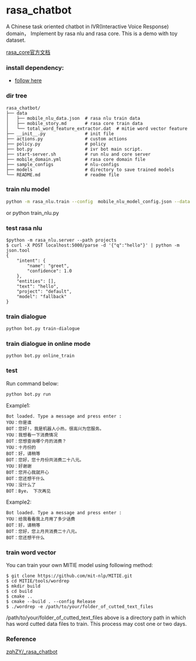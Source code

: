 # rasa_chatbot
A Chinese task oriented chatbot in  IVR(Interactive Voice Response) domain， Implement by rasa nlu and rasa core. This is a demo with toy dataset.

[rasa_core官方文档](https://rasa.com/docs/core/)

### install dependency:
- [follow here](https://github.com/algteam/rasabot/tree/master/rasabot-demo/INSTALL.md)

### dir tree
```
rasa_chatbot/
├── data
│   ├── mobile_nlu_data.json  # rasa nlu train data
│   ├── mobile_story.md       # rasa core train data
│   └── total_word_feature_extractor.dat  # mitie word vector feature
├── __init__.py               # init file
├── actions.py                # custom actions
├── policy.py                 # policy
├── bot.py                    # ivr bot main script.
├── start-server.sh           # run nlu and core server
├── mobile_domain.yml         # rasa core domain file
├── sample_configs            # nlu-configs
├── models                    # directory to save trained models
└── README.md                 # readme file

```

### train nlu model
```bash
python -m rasa_nlu.train --config  mobile_nlu_model_config.json --data data/mobile_nlu_data.json  --path models
```
or 
python train_nlu.py

### test rasa nlu
```
$python -m rasa_nlu.server --path projects
$ curl -X POST localhost:5000/parse -d '{"q":"hello"}' | python -m json.tool
{
    "intent": {
        "name": "greet",
        "confidence": 1.0
    },
    "entities": [],
    "text": "hello",
    "project": "default",
    "model": "fallback"
}

```

### train dialogue
```bash
python bot.py train-dialogue
```
### train dialogue in online mode
```
python bot.py online_train
```

### test
Run command below:
```bash
python bot.py run
```
Example1:
```
Bot loaded. Type a message and press enter : 
YOU：你是谁
BOT：您好!，我是机器人小热，很高兴为您服务。
YOU：我想看一下消费情况
BOT：您想查询哪个月的消费？
YOU：十月份的
BOT：好，请稍等
BOT：您好，您十月份共消费二十八元。
YOU：好谢谢
BOT：您开心我就开心
BOT：您还想干什么
YOU：没什么了
BOT：Bye， 下次再见

```
Example2:
```
Bot loaded. Type a message and press enter : 
YOU：给我看看我上月用了多少话费
BOT：好，请稍等
BOT：您好，您上月共消费二十八元。
BOT：您还想干什么

```

### train word vector

You can train your own MITIE model using following method:
```
$ git clone https://github.com/mit-nlp/MITIE.git
$ cd MITIE/tools/wordrep
$ mkdir build
$ cd build
$ cmake ..
$ cmake --build . --config Release
$ ./wordrep -e /path/to/your/folder_of_cutted_text_files
```
/path/to/your/folder_of_cutted_text_files above is a directory path in which has word cutted data files to train. This process may cost one or two days.

### Reference

[zqhZY/_rasa_chatbot](https://github.com/zqhZY/_rasa_chatbot)
